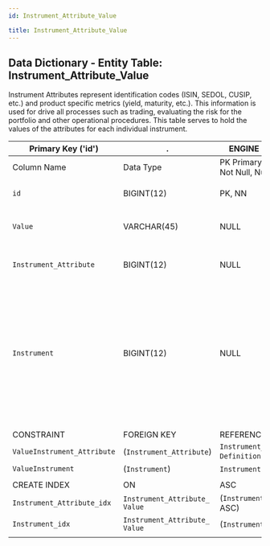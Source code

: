 ```yaml
---
id: Instrument_Attribute_Value

title: Instrument_Attribute_Value
---
```


## Data Dictionary - Entity Table: Instrument_Attribute_Value

Instrument Attributes represent identification codes (ISIN, SEDOL, CUSIP, etc.) and product specific metrics (yield, maturity, etc.). This information is used for drive all processes such as trading, evaluating the risk for the portfolio and other operational procedures. 
This table serves to hold the values of the attributes for each individual instrument. 		


| Primary Key ('id')|.|ENGINE = InnoDB|.|.|
|---|---|---|---|---|
|Column Name|Data Type|PK Primary Key, NN-Not Null, Null|Example|Comments|
||
|`id`|BIGINT(12)|PK, NN|1|PrimaryKey-ID, Not Null (auto creates)|
|`Value`|VARCHAR(45)|NULL|e.g: US2058871029, TRE.MC, 6178, OMFSPF, AA|Value of the attribute|
|`Instrument_Attribute`|BIGINT(12)|NULL|1|Id from Instrument_Attribute_Definition for the specific attribute.|
|`Instrument`|BIGINT(12)|NULL|1|Instrument ID from the Instrument table for the specific instrument. NB! There are no constraints to enforce referential integrity across Instrument and Instrument_Attribute tables. This allows duplicate Instruments to be created. We recommend the user to establish operational process or naming conventions to minimize issues resulting from duplicates.|
||
|CONSTRAINT|FOREIGN KEY|REFERENCES|ON DELETE|ON UPDATE|
|`ValueInstrument_Attribute`|(`Instrument_Attribute`)|`Instrument_Attribute_ Definition` (`id`)| NO ACTION|NO ACTION|
|`ValueInstrument`|(`Instrument`)|`Instrument` (`id`)| NO ACTION|NO ACTION|
||
|CREATE INDEX|ON|ASC|VISIBLE|.|
|`Instrument_Attribute_idx`|`Instrument_Attribute_ Value`| (`Instrument_Attribute` ASC)| VISIBLE|.|
|`Instrument_idx`|`Instrument_Attribute_ Value`| (`Instrument` ASC)| VISIBLE|.|
||

